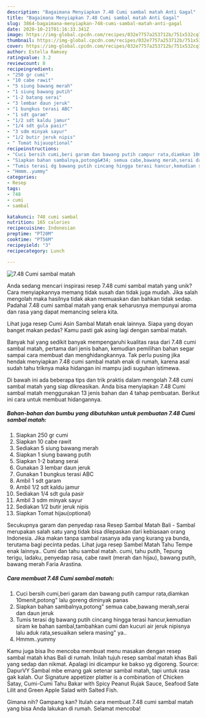 ```yaml
---
description: "Bagaimana Menyiapkan 7.48 Cumi sambal matah Anti Gagal"
title: "Bagaimana Menyiapkan 7.48 Cumi sambal matah Anti Gagal"
slug: 3864-bagaimana-menyiapkan-748-cumi-sambal-matah-anti-gagal
date: 2020-10-21T01:16:33.341Z
image: https://img-global.cpcdn.com/recipes/032e7757a253712b/751x532cq70/748-cumi-sambal-matah-foto-resep-utama.jpg
thumbnail: https://img-global.cpcdn.com/recipes/032e7757a253712b/751x532cq70/748-cumi-sambal-matah-foto-resep-utama.jpg
cover: https://img-global.cpcdn.com/recipes/032e7757a253712b/751x532cq70/748-cumi-sambal-matah-foto-resep-utama.jpg
author: Estella Ramsey
ratingvalue: 3.2
reviewcount: 8
recipeingredient:
- "250 gr cumi"
- "10 cabe rawit"
- "5 siung bawang merah"
- "1 siung bawang putih"
- "1-2 batang serai"
- "3 lembar daun jeruk"
- "1 bungkus terasi ABC"
- "1 sdt garam"
- "1/2 sdt kaldu jamur"
- "1/4 sdt gula pasir"
- "3 sdm minyak sayur"
- "1/2 butir jeruk nipis"
- " Tomat hijauoptional"
recipeinstructions:
- "Cuci bersih cumi,beri garam dan bawang putih campur rata,diamkan 10menit,potong&#34; lalu goreng diminyak panas"
- "Siapkan bahan sambalnya,potong&#34; semua cabe,bawang merah,serai dan daun jeruk"
- "Tumis terasi dg bawang putih cincang hingga terasi hancur,kemudian siram ke bahan sambal,tambahkan cumi dan kucuri air jeruk nipisnya lalu aduk rata,sesuaikan selera masing&#34; ya.."
- "Hmmm..yummy"
categories:
- Resep
tags:
- 748
- cumi
- sambal

katakunci: 748 cumi sambal 
nutrition: 165 calories
recipecuisine: Indonesian
preptime: "PT20M"
cooktime: "PT56M"
recipeyield: "3"
recipecategory: Lunch

---
```



![7.48 Cumi sambal matah](https://img-global.cpcdn.com/recipes/032e7757a253712b/751x532cq70/748-cumi-sambal-matah-foto-resep-utama.jpg)

Anda sedang mencari inspirasi resep 7.48 cumi sambal matah yang unik? Cara menyiapkannya memang tidak susah dan tidak juga mudah. Jika salah mengolah maka hasilnya tidak akan memuaskan dan bahkan tidak sedap. Padahal 7.48 cumi sambal matah yang enak seharusnya mempunyai aroma dan rasa yang dapat memancing selera kita.

Lihat juga resep Cumi Asin Sambal Matah enak lainnya. Siapa yang doyan banget makan pedas? Kamu pasti gak asing lagi dengan sambal matah.

Banyak hal yang sedikit banyak mempengaruhi kualitas rasa dari 7.48 cumi sambal matah, pertama dari jenis bahan, kemudian pemilihan bahan segar sampai cara membuat dan menghidangkannya. Tak perlu pusing jika hendak menyiapkan 7.48 cumi sambal matah enak di rumah, karena asal sudah tahu triknya maka hidangan ini mampu jadi suguhan istimewa.


Di bawah ini ada beberapa tips dan trik praktis dalam mengolah 7.48 cumi sambal matah yang siap dikreasikan. Anda bisa menyiapkan 7.48 Cumi sambal matah menggunakan 13 jenis bahan dan 4 tahap pembuatan. Berikut ini cara untuk membuat hidangannya.

<!--inarticleads1-->

##### Bahan-bahan dan bumbu yang dibutuhkan untuk pembuatan 7.48 Cumi sambal matah:

1. Siapkan 250 gr cumi
1. Siapkan 10 cabe rawit
1. Sediakan 5 siung bawang merah
1. Siapkan 1 siung bawang putih
1. Siapkan 1-2 batang serai
1. Gunakan 3 lembar daun jeruk
1. Gunakan 1 bungkus terasi ABC
1. Ambil 1 sdt garam
1. Ambil 1/2 sdt kaldu jamur
1. Sediakan 1/4 sdt gula pasir
1. Ambil 3 sdm minyak sayur
1. Sediakan 1/2 butir jeruk nipis
1. Siapkan  Tomat hijau(optional)


Secukupnya garam dan penyedap rasa Resep Sambal Matah Bali - Sambal merupakan salah satu yang tidak bisa dilepaskan dari kebiasaan orang Indonesia. Jika makan tanpa sambal rasanya ada yang kurang ya bunda, terutama bagi pecinta pedas. Lihat juga resep Sambel Matah Tahu Tempe enak lainnya.. Cumi dan tahu sambal matah. cumi, tahu putih, Tepung terigu, ladaku, penyedap rasa, cabe rawit (merah dan hijau), bawang putih, bawang merah Faria Arastina. 

<!--inarticleads2-->

##### Cara membuat 7.48 Cumi sambal matah:

1. Cuci bersih cumi,beri garam dan bawang putih campur rata,diamkan 10menit,potong&#34; lalu goreng diminyak panas
1. Siapkan bahan sambalnya,potong&#34; semua cabe,bawang merah,serai dan daun jeruk
1. Tumis terasi dg bawang putih cincang hingga terasi hancur,kemudian siram ke bahan sambal,tambahkan cumi dan kucuri air jeruk nipisnya lalu aduk rata,sesuaikan selera masing&#34; ya..
1. Hmmm..yummy


Kamu juga bisa lho mencoba membuat menu masakan dengan resep sambal matah khas Bali di rumah. Inilah tujuh resep sambal matah khas Bali yang sedap dan nikmat. Apalagi ini dicampur ke bakso yg digoreng. Source: DapurVY Sambal mbe emang gak setenar sambal matah, tapi untuk rasa gak kalah. Our Signature appetizer platter is a combination of Chicken Satay, Cumi-Cumi Tahu Bakar with Spicy Peanut Rujak Sauce, Seafood Sate Lilit and Green Apple Salad with Salted Fish. 

Gimana nih? Gampang kan? Itulah cara membuat 7.48 cumi sambal matah yang bisa Anda lakukan di rumah. Selamat mencoba!
